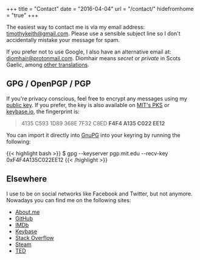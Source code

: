 +++
title = "Contact"
date = "2016-04-04"
url = "/contact/"
hidefromhome = "true"
+++

The easiest way to contact me is via my email address: [timothykeith@gmail.com](mailto:diomhair@protonmail.com).
Please use a sensible subject line so I don't accidentally mistake your message for spam.

If you prefer not to use Google, I also have an alternative email at: [diomhair@protonmail.com](mailto:diomhair@protonmail.com). D&#xEC;omhair means *secret* or *private* in Scots Gaelic, among [other translations](https://en.wiktionary.org/wiki/d%C3%AComhair).


## GPG / OpenPGP / PGP
If you're privacy conscious, feel free to encrypt any messages using my [public key](/uploads/keithieopia_pubkey.asc). If you prefer, the key is also available on [MIT's PKS](https://pgp.mit.edu/pks/lookup?op=get&search=0xF4F4A135C022EE12) or [keybase.io](https://keybase.io/timothykeith), the fingerprint is:

> 4135 C593 1D89 368E 7F32 C8ED **F4F4 A135 C022 EE12**

You can import it directly into [GnuPG](https://gnupg.org/) into your keyring by running the following:

{{< highlight bash >}}
$ gpg --keyserver pgp.mit.edu --recv-key 0xF4F4A135C022EE12
{{< /highlight >}}


## Elsewhere
I use to be on social networks like Facebook and Twitter, but not anymore. Nowadays you can find me on the following sites:

- [About.me](https://about.me/timothykeith)
- [GitHub](https://github.com/keithieopia)
- [IMDb](http://www.imdb.com/user/ur73901400/ratings?sort=user_rating:desc)
- [Keybase](https://keybase.io/timothykeith)
- [Stack Overflow](https://stackoverflow.com/users/7416714/keithieopia)
- [Steam](https://steamcommunity.com/id/keithieopia)
- [TED](https://www.ted.com/profiles/7189113)
